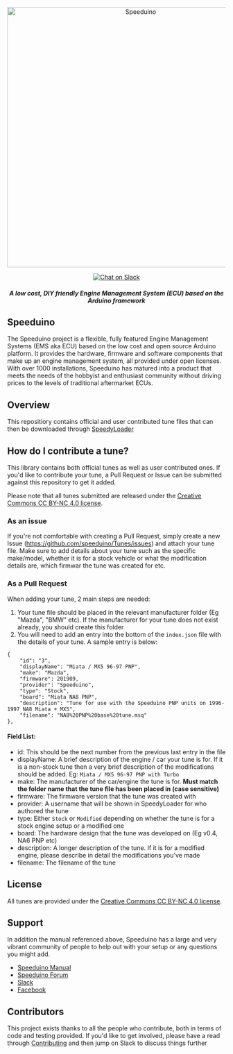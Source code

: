 <div align="center">

<img src="https://github.com/speeduino/wiki.js/raw/master/img/Speeduino%20logo_med.png" alt="Speeduino" width="600" />
 
[![Chat on Slack](https://img.shields.io/badge/slack-speeduino-CC2B5E.svg?style=flat&logo=slack)](https://speeduino.com/home/community/slack)

##### A low cost, DIY friendly Engine Management System (ECU) based on the Arduino framework
</div>


## Speeduino
The Speeduino project is a flexible, fully featured Engine Management Systems (EMS aka ECU) based on the low cost and open source Arduino platform. It provides the hardware, firmware and software components that make up an engine management system, all provided under open licenses. With over 1000 installations, Speeduino has matured into a product that meets the needs of the hobbyist and enthusiast community without driving prices to the levels of traditional aftermarket ECUs.

## Overview
This repositiory contains official and user contributed tune files that can then be downloaded through [SpeedyLoader](https://github.com/speeduino/SpeedyLoader)

## How do I contribute a tune?
This library contains both official tunes as well as user contributed ones. If you'd like to contribute your tune, a Pull Request or Issue can be submitted against this repository to get it added. 

Please note that all tunes submitted are released under the [Creative Commons CC BY-NC 4.0 license](https://creativecommons.org/licenses/by-nc/4.0/). 

### As an issue

If you're not comfortable with creating a Pull Request, simply create a new Issue (https://github.com/speeduino/Tunes/issues) and attach your tune file. Make sure to add details about your tune such as the specific make/model, whether it is for a stock vehicle or what the modification details are, which firmwar the tune was created for etc. 

### As a Pull Request

When adding your tune, 2 main steps are needed:

1. Your tune file should be placed in the relevant manufacturer folder (Eg "Mazda", "BMW" etc). If the manufacturer for your tune does not exist already, you should create this folder
2. You will need to add an entry into the bottom of the `index.json` file with the details of your tune. A sample entry is below:
```
{
    "id": "3",
    "displayName": "Miata / MX5 96-97 PNP",
    "make": "Mazda",
    "firmware": 201909,
    "provider": "Speeduino",
    "type": "Stock",
    "board": "Miata NA8 PNP",
    "description": "Tune for use with the Speeduino PNP units on 1996-1997 NA8 Miata + MX5",
    "filename": "NA8%20PNP%20base%20tune.msq"
},
```

#### Field List:

* id: This should be the next number from the previous last entry in the file
* displayName: A brief description of the engine / car your tune is for. If it is a non-stock tune then a very brief description of the modifications should be added. Eg: `Miata / MX5 96-97 PNP with Turbo`
* make: The manufacturer of the car/engine the tune is for. **Must match the folder name that the tune file has been placed in (case sensitive)**
* firmware: The firmware version that the tune was created with
* provider: A username that will be shown in SpeedyLoader for who authored the tune
* type: Either `Stock` or `Modified` depending on whether the tune is for a stock engine setup or a modified one
* board: The hardware design that the tune was developed on (Eg v0.4, NA6 PNP etc)
* description: A longer description of the tune. If it is for a modified engine, please describe in detail the modifications you've made
* filename: The filename of the tune

## License
All tunes are provided under the [Creative Commons CC BY-NC 4.0 license](https://creativecommons.org/licenses/by-nc/4.0/). 

## Support
In addition the manual referenced above, Speeduino has a large and very vibrant community of people to help out with your setup or any questions you might add. 

* [Speeduino Manual](https://wiki.speeduino.com)
* [Speeduino Forum](https://speeduino.com/forum) 
* [Slack](https://speeduino.com/home/community/slack)
* [Facebook](https://www.facebook.com/groups/191918764521976/)

## Contributors

This project exists thanks to all the people who contribute, both in terms of code and testing provided. If you'd like to get involved, please have a read through [Contributing](contributing.md) and then jump on Slack to discuss things further
